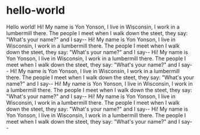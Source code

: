 # hello-world
Hello world!
Hi! My name is Yon Yonson, I live in Wisconsin, I work in a lumbermill there. The people I meet when I walk down the steet, they say:
"What's your name?"
and I say--
Hi! My name is Yon Yonson, I live in Wisconsin, I work in a lumbermill there. The people I meet when I walk down the steet, they say:
"What's your name?"
and I say--
Hi! My name is Yon Yonson, I live in Wisconsin, I work in a lumbermill there. The people I meet when I walk down the steet, they say:
"What's your name?"
and I say--
Hi! My name is Yon Yonson, I live in Wisconsin, I work in a lumbermill there. The people I meet when I walk down the steet, they say:
"What's your name?"
and I say--
Hi! My name is Yon Yonson, I live in Wisconsin, I work in a lumbermill there. The people I meet when I walk down the steet, they say:
"What's your name?"
and I say--
Hi! My name is Yon Yonson, I live in Wisconsin, I work in a lumbermill there. The people I meet when I walk down the steet, they say:
"What's your name?"
and I say--
Hi! My name is Yon Yonson, I live in Wisconsin, I work in a lumbermill there. The people I meet when I walk down the steet, they say:
"What's your name?"
and I say--
